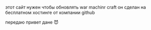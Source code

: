 этот сайт нужен чтобы обновлять war machinr craft
он сделан на бесплатном хостинге от компании github

передаю привет дане 😈
